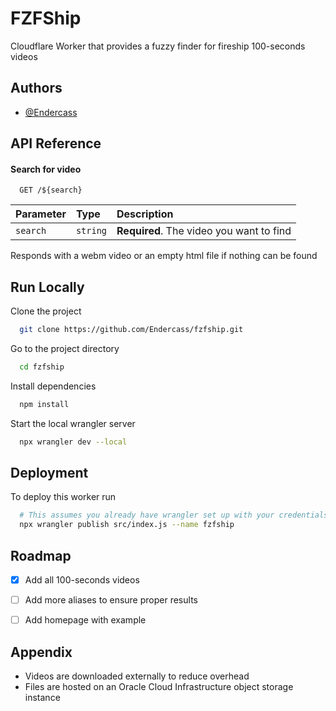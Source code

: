 # FZFShip

Cloudflare Worker that provides a fuzzy finder for fireship 100-seconds videos

## Authors

- [@Endercass](https://www.github.com/Endercass)

## API Reference

#### Search for video

```http
  GET /${search}
```

| Parameter | Type     | Description                              |
| :-------- | :------- | :--------------------------------------- |
| `search`  | `string` | **Required**. The video you want to find |

Responds with a webm video or an empty html file if nothing can be found

## Run Locally

Clone the project

```bash
  git clone https://github.com/Endercass/fzfship.git
```

Go to the project directory

```bash
  cd fzfship
```

Install dependencies

```bash
  npm install
```

Start the local wrangler server

```bash
  npx wrangler dev --local
```

## Deployment

To deploy this worker run

```bash
  # This assumes you already have wrangler set up with your credentials
  npx wrangler publish src/index.js --name fzfship
```

## Roadmap

- [x] Add all 100-seconds videos

- [ ] Add more aliases to ensure proper results

- [ ] Add homepage with example

## Appendix

- Videos are downloaded externally to reduce overhead
- Files are hosted on an Oracle Cloud Infrastructure object storage instance
